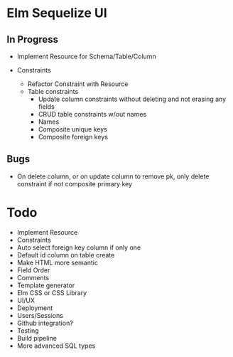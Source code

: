 
# Elm Sequelize UI

## In Progress

* Implement Resource for Schema/Table/Column

* Constraints
  * Refactor Constraint with Resource
  * Table constraints
    * Update column constraints without deleting and not erasing any fields
    * CRUD table constraints w/out names
    * Names
    * Composite unique keys
    * Composite foreign keys

## Bugs

* On delete column, or on update column to remove pk, only delete constraint if
  not composite primary key

# Todo
* Implement Resource
* Constraints
* Auto select foreign key column if only one
* Default id column on table create
* Make HTML more semantic
* Field Order
* Comments
* Template generator
* Elm CSS or CSS Library
* UI/UX
* Deployment
* Users/Sessions
* Github integration?
* Testing
* Build pipeline
* More advanced SQL types
